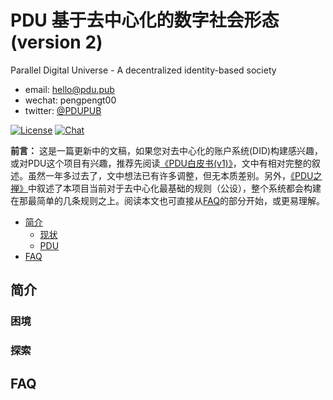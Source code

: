 # PDU 基于去中心化的数字社会形态 (version 2)
Parallel Digital Universe - A decentralized identity-based society

* email: hello@pdu.pub
* wechat: pengpengt00
* twitter: [@PDUPUB](https://twitter.com/pdupub)

[![License](https://img.shields.io/badge/license-GPL%20v3-blue.svg)](LICENSE)
[![Chat](https://img.shields.io/badge/gitter-Docs%20chat-4AB495.svg)](https://gitter.im/pdupub/Welcome)

**前言：** 这是一篇更新中的文稿，如果您对去中心化的账户系统(DID)构建感兴趣，或对PDU这个项目有兴趣，推荐先阅读[《PDU白皮书(v1)》](WhitePaperV1.md)，文中有相对完整的叙述。虽然一年多过去了，文中想法已有许多调整，但无本质差别。另外，[《PDU之禅》](Zen.md)中叙述了本项目当前对于去中心化最基础的规则（公设），整个系统都会构建在那最简单的几条规则之上。阅读本文也可直接从[FAQ](#FAQ)的部分开始，或更易理解。

<!-- MarkdownTOC depth=4 autolink=true bracket=round list_bullets="-*+" -->
- [简介](#简介)
  * [现状](#困境) 
  * [PDU](#探索)
- [FAQ](#FAQ)
<!-- /MarkdownTOC -->

## 简介

### 困境

### 探索

## FAQ
